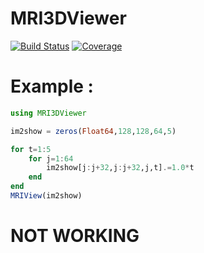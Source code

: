 # MRI3DViewer

[![Build Status](https://github.com/aTrotier/MRI3DViewer.jl/actions/workflows/CI.yml/badge.svg?branch=main)](https://github.com/aTrotier/MRI3DViewer.jl/actions/workflows/CI.yml?query=branch%3Amain)
[![Coverage](https://codecov.io/gh/aTrotier/MRI3DViewer.jl/branch/main/graph/badge.svg)](https://codecov.io/gh/aTrotier/MRI3DViewer.jl)


# Example :

```julia
using MRI3DViewer

im2show = zeros(Float64,128,128,64,5)

for t=1:5
    for j=1:64
        im2show[j:j+32,j:j+32,j,t].=1.0*t
    end
end
MRIView(im2show)
```

# NOT WORKING
